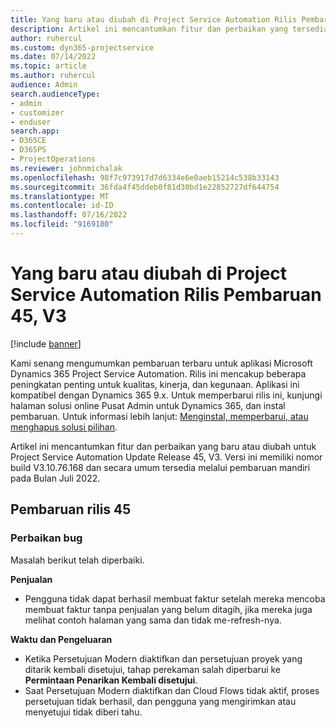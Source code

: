 ```yaml
---
title: Yang baru atau diubah di Project Service Automation Rilis Pembaruan 45, V3
description: Artikel ini mencantumkan fitur dan perbaikan yang tersedia di Microsoft Dynamics 365 Project Service Automation Rilis Pembaruan 45, V3.
author: ruhercul
ms.custom: dyn365-projectservice
ms.date: 07/14/2022
ms.topic: article
ms.author: ruhercul
audience: Admin
search.audienceType:
- admin
- customizer
- enduser
search.app:
- D365CE
- D365PS
- ProjectOperations
ms.reviewer: johnmichalak
ms.openlocfilehash: 98f7c973917d7d6334e6e0aeb15214c538b33143
ms.sourcegitcommit: 36fda4f45ddeb0f81d30bd1e22852727df644754
ms.translationtype: MT
ms.contentlocale: id-ID
ms.lasthandoff: 07/16/2022
ms.locfileid: "9169180"
---
```

# <a name="whats-new-or-changed-in-project-service-automation-update-release-45-v3"></a>Yang baru atau diubah di Project Service Automation Rilis Pembaruan 45, V3

[!include [banner](../includes/psa-now-project-operations.md)]

Kami senang mengumumkan pembaruan terbaru untuk aplikasi Microsoft Dynamics 365 Project Service Automation. Rilis ini mencakup beberapa peningkatan penting untuk kualitas, kinerja, dan kegunaan. Aplikasi ini kompatibel dengan Dynamics 365 9.x. Untuk memperbarui rilis ini, kunjungi halaman solusi online Pusat Admin untuk Dynamics 365, dan instal pembaruan. Untuk informasi lebih lanjut: [Menginstal, memperbarui, atau menghapus solusi pilihan](/power-platform/admin/install-remove-preferred-solution).

Artikel ini mencantumkan fitur dan perbaikan yang baru atau diubah untuk Project Service Automation Update Release 45, V3. Versi ini memiliki nomor build V3.10.76.168 dan secara umum tersedia melalui pembaruan mandiri pada Bulan Juli 2022.

## <a name="update-release-45"></a>Pembaruan rilis 45

### <a name="bug-fixes"></a>Perbaikan bug

Masalah berikut telah diperbaiki.

**Penjualan**

- Pengguna tidak dapat berhasil membuat faktur setelah mereka mencoba membuat faktur tanpa penjualan yang belum ditagih, jika mereka juga melihat contoh halaman yang sama dan tidak me-refresh-nya.

**Waktu dan Pengeluaran**

- Ketika Persetujuan Modern diaktifkan dan persetujuan proyek yang ditarik kembali disetujui, tahap perekaman salah diperbarui ke **Permintaan Penarikan Kembali disetujui**.
- Saat Persetujuan Modern diaktifkan dan Cloud Flows tidak aktif, proses persetujuan tidak berhasil, dan pengguna yang mengirimkan atau menyetujui tidak diberi tahu.
